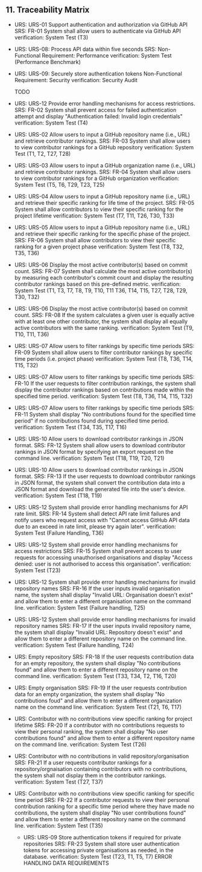## 11. Traceability Matrix

- URS: URS-01 Support authentication and authorization via GitHub API
  SRS: FR-01 System shall allow users to authenticate via GitHub API
  verification: System Test (T3)
- URS: URS-08: Process API data within five seconds
  SRS: Non-Functional Requirement: Performance
  verification: System Test (Performance Benchmark)
- URS: URS-09: Securely store authentication tokens
  Non-Functional Requirement: Security
  verification: Security Audit
  
  
  TODO


- URS: URS-12 Provide error handling mechanisms for access restrictions.
  SRS: FR-02 System shall prevent access for failed authentication attempt and display "Authentication failed: Invalid login credentials"
  verification: System Test (T4)

- URS: URS-02 Allow users to input a GitHub repository name (i.e., URL) and retrieve contributor rankings.
  SRS: FR-03 System shall allow users to view contributor rankings for a GitHub repository
  verification: System Test (T1, T2, T27, T28)

- URS: URS-03 Allow users to input a GitHub organization name (i.e., URL) and retrieve contributor rankings.
  SRS: FR-04 System shall allow users to view contributor rankings for a GitHub organization
  verification: System Test (T5, T6, T29, T23, T25)

- URS: URS-04 Allow users to input a GitHub repository name (i.e., URL) and retrieve their specific ranking for life time of the project.
  SRS: FR-05 System shall allow contributors to view their specific ranking for the project lifetime
  verification: System Test (T7, T11, T26, T30, T33)

- URS: URS-05 Allow users to input a GitHub repository name (i.e., URL) and retrieve their specific ranking for the specific phase of the project.
  SRS: FR-06 System shall allow contributors to view their specific ranking for a given project phase
  verification: System Test (T8, T32, T35, T36)

- URS: URS-06 Display the most active contributor(s) based on commit count.
  SRS: FR-07 System shall calculate the most active contributor(s) by measuring each contributor's commit count and display the resulting contributor rankings based on this pre-defined metric.
  verification: System Test (T1, T3, T7, T8, T9, T10, T11 T36, T14, T15, T27, T28, T29, T30, T32)

- URS: URS-06 Display the most active contributor(s) based on commit count.
  SRS: FR-08 If the system calculates a given user is equally active with at least one other contributor, the system shall display all equally active contributors with the same ranking. 
  verification: System Test (T9, T10, T11, T36)

- URS: URS-07 Allow users to filter rankings by specific time periods
  SRS: FR-09 System shall allow users to filter contributor rankings by specific time periods (i.e. project phase)
  verification: System Test (T8, T36, T14, T15, T32)

- URS: URS-07 Allow users to filter rankings by specific time periods
  SRS: FR-10 If the user requests to filter contribution rankings, the system shall display the contributor rankings based on contributions made within the specified time period.
  verification: System Test (T8, T36, T14, T15, T32)

- URS: URS-07 Allow users to filter rankings by specific time periods
  SRS: FR-11 System shall display "No contributions found for the specified time period" if no contributions found during specified time period.
  verification: System Test (T34, T35, T17, T16)

- URS: URS-10 Allow users to download contributor rankings in JSON format.
  SRS: FR-12 System shall allow users to download contributor rankings in JSON format by specifying an export request on the command line. 
  verification: System Test (T18, T19, T20, T21)

- URS: URS-10 Allow users to download contributor rankings in JSON format.
  SRS: FR-13 If the user requests to download contributor rankings in JSON format, the system shall convert the contribution data into a JSON format and download the generated file into the user's device.
  verification: System Test (T18, T19)

- URS: URS-12 System shall provide error handling mechanisms for API rate limit.
  SRS: FR-14 System shall detect API rate limit failures and notify users who request access with "Cannot access GitHub API data due to an exceed in rate limit, please try again later".
  verification: System Test (Failure Handling, T36)

- URS: URS-12 System shall provide error handling mechanisms for access restrictions
  SRS: FR-15 System shall prevent access to user requests for accessing unauthorised organisations and display "Access denied: user is not authorised to access this organisation".
  verification: System Test (T23)

- URS: URS-12 System shall provide error handling mechanisms for invalid repository names
  SRS: FR-16 If the user inputs invalid organisation name, the system shall display "Invalid URL: Organisation doesn't exist" and allow them to enter a different organisation name on the command line.
  verification: System Test (Failure handling, T25)

- URS: URS-12 System shall provide error handling mechanisms for invalid repository names
  SRS: FR-17 If the user inputs invalid repository name, the system shall display "Invalid URL: Repository doesn't exist" and allow them to enter a different repository name on the command line.
  verification: System Test (Failure handling, T24)

- URS: Empty repository
  SRS: FR-18 If the user requests contribution data for an empty repository, the system shall display "No contributions found" and allow them to enter a different repository name on the command line.
  verification: System Test (T33, T34, T2, T16, T20)

- URS: Empty organisation
  SRS: FR-19 If the user requests contribution data for an empty organization, the system shall display "No contributions foud" and allow them to enter a different organization name on the command line.
  verification: System Test (T21, T6, T17)

- URS: Contributor with no contributions view specific ranking for project lifetime
  SRS: FR-20 If a contributor with no contributions requests to view their personal ranking, the system shall display "No user contributions found" and allow them to enter a different repository name on the command line.
  verification: System Test (T26)

- URS: Contributor with no contributions in valid repository/organisation
  SRS: FR-21 If a user requests contributor rankings for a repository/orgnaisation containing contributors with no contributions, the system shall not display them in the contributor rankings.
  verification: System Test (T27, T37)
  
- URS: Contributor with no contributions view specific ranking for specific time period
  SRS: FR-22 If a contributor requests to view their personal contribution ranking for a specific time period where they have made no contributions, the system shall display "No user contributions found" and allow them to enter a different repository name on the command line.
  verification: System Test (T35)


  - URS: URS-09 Store authentication tokens if required for private repositories
  SRS: FR-23 System shall store user authentication tokens for accessing private organisations as needed, in the database.
  verification: System Test (T23, T1, T5, T7) ERROR HANDLING DATA REQUIREMENTS